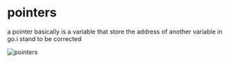 # pointers
a pointer basically is a variable that store the address of another variable in go.i stand to be corrected

![pointers](https://www.callicoder.com/static/5cd5cace553fc78068e470cdc5312ec4/ace37/golang-pointers-illustration.png)